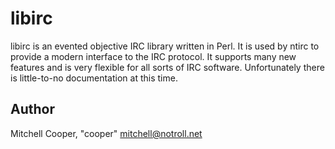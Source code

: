 # libirc

libirc is an evented objective IRC library written in Perl. It is used by ntirc to provide
a modern interface to the IRC protocol. It supports many new features and is very flexible
for all sorts of IRC software. Unfortunately there is little-to-no documentation at this
time.

## Author

Mitchell Cooper, "cooper" <mitchell@notroll.net>
